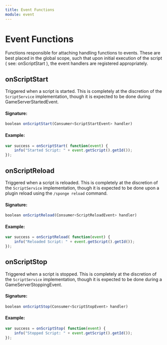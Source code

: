 ```yaml
---
title: Event Functions
module: event
---
```

# Event Functions
Functions responsible for attaching handling functions to events. These are best placed in the global scope, such that upon initial execution of the script ( see: onScriptStart ), the event handlers are registered appropriately.

## onScriptStart

Triggered when a script is started. This is completely at the discretion of the `ScriptService` implementation, though it is expected to be done during GameServerStartedEvent.

#### Signature:
```javascript
boolean onScriptStart(Consumer<ScriptStartEvent> handler)
```

#### Example:
```javascript
var success = onScriptStart( function(event) {
    info("Started Script: " + event.getScript().getId());
});
```

## onScriptReload

Triggered when a script is reloaded. This is completely at the discretion of the `ScriptService` implementation, though it is expected to be done upon a plugin reload using the `/sponge reload` command.

#### Signature:
```javascript
boolean onScriptReload(Consumer<ScriptReloadEvent> handler)
```

#### Example:
```javascript
var success = onScriptReload( function(event) {
    info("Reloaded Script: " + event.getScript().getId());
});
```

## onScriptStop

Triggered when a script is stopped. This is completely at the discretion of the `ScriptService` implementation, though it is expected to be done during a GameServerStoppingEvent.

#### Signature:
```javascript
boolean onScriptStop(Consumer<ScriptStopEvent> handler)
```

#### Example:
```javascript
var success = onScriptStop( function(event) {
    info("Stopped Script: " + event.getScript().getId());
});
```
